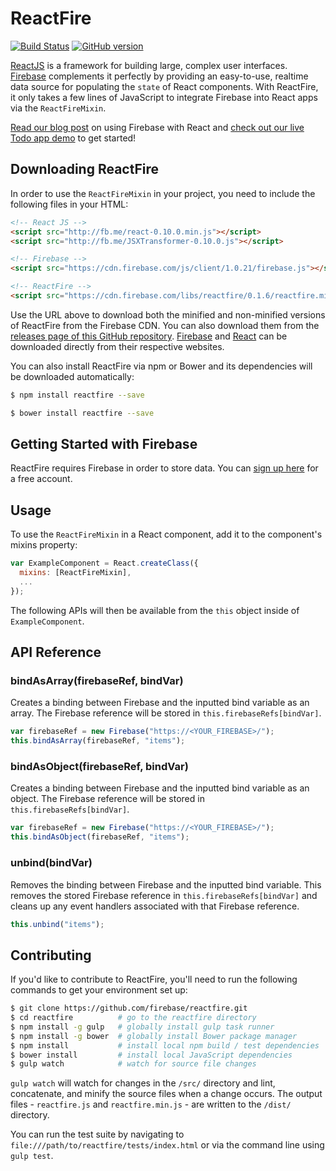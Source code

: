 # ReactFire

[![Build Status](https://travis-ci.org/firebase/reactfire.svg?branch=master)](https://travis-ci.org/firebase/reactfire)
[![GitHub version](https://badge.fury.io/gh/firebase%2Freactfire.svg)](http://badge.fury.io/gh/firebase%2Freactfire)

[ReactJS](http://facebook.github.io/react/) is a framework for building large, complex user
interfaces. [Firebase](http://www.firebase.com/?utm_source=reactfire) complements it perfectly
by providing an easy-to-use, realtime data source for populating the `state` of React components.
With ReactFire, it only takes a few lines of JavaScript to integrate Firebase into React apps via
the `ReactFireMixin`.

[Read our blog post](https://firebase.com/blog/2014-05-01-using-firebase-with-react.html?utm_source=reactfire)
on using Firebase with React and [check out our live Todo app demo](https://reactfiretodoapp.firebaseapp.com/)
to get started!

## Downloading ReactFire

In order to use the `ReactFireMixin` in your project, you need to include the following files in your HTML:

```html
<!-- React JS -->
<script src="http://fb.me/react-0.10.0.min.js"></script>
<script src="http://fb.me/JSXTransformer-0.10.0.js"></script>

<!-- Firebase -->
<script src="https://cdn.firebase.com/js/client/1.0.21/firebase.js"></script>

<!-- ReactFire -->
<script src="https://cdn.firebase.com/libs/reactfire/0.1.6/reactfire.min.js"></script>
```

Use the URL above to download both the minified and non-minified versions of ReactFire from the
Firebase CDN. You can also download them from the
[releases page of this GitHub repository](https://github.com/firebase/reactfire/releases).
[Firebase](https://www.firebase.com/docs/web/quickstart.html?utm_source=geofire-js) and
[React](http://facebook.github.io/react/downloads.html) can be downloaded directly from their
respective websites.

You can also install ReactFire via npm or Bower and its dependencies will be downloaded automatically:

```bash
$ npm install reactfire --save
```

```bash
$ bower install reactfire --save
```

## Getting Started with Firebase

ReactFire requires Firebase in order to store data. You can
[sign up here](https://www.firebase.com/signup/?utm_source=reactfire) for a free account.

## Usage

To use the `ReactFireMixin` in a React component, add it to the component's mixins property:

```javascript
var ExampleComponent = React.createClass({
  mixins: [ReactFireMixin],
  ...
});
```

The following APIs will then be available from the `this` object inside of `ExampleComponent`.

## API Reference

### bindAsArray(firebaseRef, bindVar)

Creates a binding between Firebase and the inputted bind variable as an array. The Firebase
reference will be stored in `this.firebaseRefs[bindVar]`.

```javascript
var firebaseRef = new Firebase("https://<YOUR_FIREBASE>/");
this.bindAsArray(firebaseRef, "items");
```

### bindAsObject(firebaseRef, bindVar)

Creates a binding between Firebase and the inputted bind variable as an object. The Firebase
reference will be stored in `this.firebaseRefs[bindVar]`.

```javascript
var firebaseRef = new Firebase("https://<YOUR_FIREBASE>/");
this.bindAsObject(firebaseRef, "items");
```

### unbind(bindVar)

Removes the binding between Firebase and the inputted bind variable. This removes the stored
Firebase reference in `this.firebaseRefs[bindVar]` and cleans up any event handlers associated
with that Firebase reference.

```javascript
this.unbind("items");
```

## Contributing

If you'd like to contribute to ReactFire, you'll need to run the following commands to get your
environment set up:

```bash
$ git clone https://github.com/firebase/reactfire.git
$ cd reactfire          # go to the reactfire directory
$ npm install -g gulp   # globally install gulp task runner
$ npm install -g bower  # globally install Bower package manager
$ npm install           # install local npm build / test dependencies
$ bower install         # install local JavaScript dependencies
$ gulp watch            # watch for source file changes
```

`gulp watch` will watch for changes in the `/src/` directory and lint, concatenate, and minify the
source files when a change occurs. The output files - `reactfire.js` and `reactfire.min.js` - are
written to the `/dist/` directory.

You can run the test suite by navigating to `file:///path/to/reactfire/tests/index.html` or via the
command line using `gulp test`.